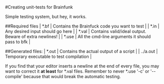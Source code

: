 #Creating unit-tests for Brainfunk

Simple testing system, but hey, it works. 

##Required files
| *.bf  | Contains the Brainfuck code you want to test |
| *.in  | Any desired input should go here |
| *.val | Contains valid/ideal output. Beware of extra newlines! |
| *.use | All the cmd-line arguments it should pass to bfk |

##Generated files:
| *.out    | Contains the actual output of a script |
| ../a.out | Temporary executable to test compilation |

If you find that your editor inserts a newline at the end of every file, you may want to correct it **at least** for *.val files.
Remember to never *.use '-c' or '--compile' because that would break the automatic testing.

